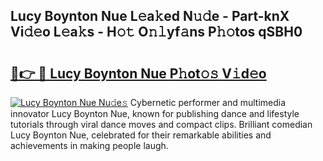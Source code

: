 ## Lucy Boynton Nue L𝚎a𝚔ed N𝚞𝚍e - Part-knX Vi𝚍𝚎o L𝚎a𝚔s - H𝚘𝚝 O𝚗𝚕yf𝚊ns P𝚑𝚘tos qSBH0

# <h2><a href="http://kf7b44.oniu.top/?m=Lucy+Boynton+Nue">🔗👉 🔴 Lucy Boynton Nue P𝚑ot𝚘𝚜 V𝚒d𝚎o</a></h2>

[![Lucy Boynton Nue Nu𝚍e𝚜](https://i.imgur.com/0qMVB7G.gif)](http://kf7b44.oniu.top/?m=Lucy+Boynton+Nue)
Cybernetic performer and multimedia innovator Lucy Boynton Nue, known for publishing dance and lifestyle tutorials through viral dance moves and compact clips. Brilliant comedian Lucy Boynton Nue, celebrated for their remarkable abilities and achievements in making people laugh.  

